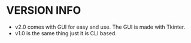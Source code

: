 # VERSION INFO
  * v2.0 comes with GUI for easy and use. The GUI is made with Tkinter.
  * v1.0 is the same thing just it is CLI based.
